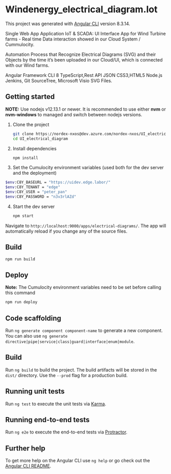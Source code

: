# Windenergy_electrical_diagram.Iot

This project was generated with [Angular CLI](https://github.com/angular/angular-cli) version 8.3.14.

Single Web App Application IoT & SCADA: UI Interface App for Wind Turbine farms - Real time Data interaction showed in our Cloud System / Cummulocity.

Automation Process that Recognize Electrical Diagrams (SVG) and their Objects by the time it’s been uploaded in our Cloud/UI, which is connected with our Wind farms.

Angular Framework CLI 8
TypeScript,Rest API JSON
CSS3,HTML5
Node.js
Jenkins, Git SourceTree, Microsoft Visio SVG Files.

## Getting started

**NOTE:** Use nodejs v12.13.1 or newer. It is recommended to use either **nvm** or **nvm-windows** to managed and switch between nodejs versions.

1. Clone the project

    ```sh
    git clone https://nordex-nxos@dev.azure.com/nordex-nxos/UI_electrical_diagram/_git/UI_electrical_diagram
    cd UI_electrical_diagram
    ```

2. Install dependencies
    ```sh
    npm install
    ```

3. Set the Cumulocity environment variables (used both for the dev server and the deployment)

```sh
$env:C8Y_BASEURL = "https://uidev.edge.labor/"
$env:C8Y_TENANT = "edge"
$env:C8Y_USER = "peter_pan"
$env:C8Y_PASSWORD = "n3v3rlAZd"
```

4. Start the dev server

    ```sh
    npm start
    ```

Navigate to `http://localhost:9000/apps/electrical-diagrams/`. The app will automatically reload if you change any of the source files.

## Build

```sh
npm run build
```

## Deploy

**Note:** The Cumulocity environment variables need to be set before calling this command

```sh
npm run deploy
```

## Code scaffolding

Run `ng generate component component-name` to generate a new component. You can also use `ng generate directive|pipe|service|class|guard|interface|enum|module`.

## Build

Run `ng build` to build the project. The build artifacts will be stored in the `dist/` directory. Use the `--prod` flag for a production build.

## Running unit tests

Run `ng test` to execute the unit tests via [Karma](https://karma-runner.github.io).

## Running end-to-end tests

Run `ng e2e` to execute the end-to-end tests via [Protractor](http://www.protractortest.org/).

## Further help

To get more help on the Angular CLI use `ng help` or go check out the [Angular CLI README](https://github.com/angular/angular-cli/blob/master/README.md).
